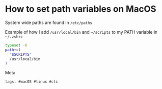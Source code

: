 # How to set path variables on MacOS

System wide paths are found in `/etc/paths`

Example of how I add `/usr/local/bin` and `~/scripts` to my PATH variable in `~/.zshrc`

```bash
typeset -U
path+=(
  "$SCRIPTS"
  /usr/local/bin
)
```

Meta

    tags: #macOS #linux #cli
